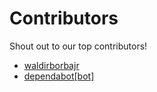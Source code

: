 # Contributors

Shout out to our top contributors!

- [waldirborbajr](https://api.github.com/users/waldirborbajr)
- [dependabot[bot]](https://api.github.com/users/dependabot%5Bbot%5D)
